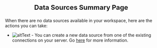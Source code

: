 <p style="text-align: center;font-weight: bold;font-size: 22">Data Sources Summary Page</p>

When there are no data sources available in your workspace, here are the actions you can take:

*   ![altText](images/DataSourceNewButton.png "New Data Source") - You can create a new data source from one of the existing connections on your server. Go [here](svcsource-new-help.html) for more information.
